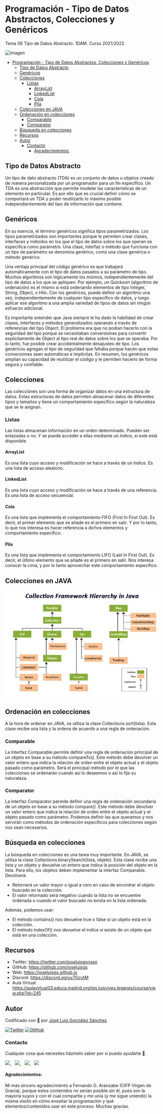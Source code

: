 # Programación - Tipo de Datos Abstractos, Colecciones y Genéricos

Tema 06 Tipo de Datos Abstracto. 1DAM. Curso 2021/2022.

![imagen](https://cdn.computercareers.org/wp-content/uploads/Become-a-Web-Developer.jpg)

- [Programación - Tipo de Datos Abstractos, Colecciones y Genéricos](#programación---tipo-de-datos-abstractos-colecciones-y-genéricos)
  - [Tipo de Datos Abstracto](#tipo-de-datos-abstracto)
  - [Genéricos](#genéricos)
  - [Colecciones](#colecciones)
    - [Listas](#listas)
      - [ArrayList](#arraylist)
      - [LinkedList](#linkedlist)
      - [Cola](#cola)
      - [Pila](#pila)
  - [Colecciones en JAVA](#colecciones-en-java)
  - [Ordenación en colecciones](#ordenación-en-colecciones)
    - [Comparable](#comparable)
    - [Comparator](#comparator)
  - [Búsqueda en colecciones](#búsqueda-en-colecciones)
  - [Recursos](#recursos)
  - [Autor](#autor)
    - [Contacto](#contacto)
      - [Agradecimientos:](#agradecimientos)

## Tipo de Datos Abstracto
Un tipo de dato abstracto (TDA) es un conjunto de datos u objetos creado de manera personalizada por un programador para un fin específico. Un TDA es una abstracción que permite modelar las características de un elemento en particular. Es por ello que es crucial definir cómo se comportará un TDA y poder reutilizarlo lo máximo posible independientemente del tipo de información que contiene.

## Genéricos
En su esencia, el término genéricos significa tipos parametrizados. Los tipos parametrizados son importantes porque le permiten crear clases, interfaces y métodos en los que el tipo de datos sobre los que operan se especifica como parámetro. Una clase, interfaz o método que funciona con un tipo de parámetro se denomina genérico, como una clase genérica o método genérico.

Una ventaja principal del código genérico es que trabajará automáticamente con el tipo de datos pasados a su parámetro de tipo. Muchos algoritmos son lógicamente los mismos, independientemente del tipo de datos a los que se apliquen. Por ejemplo, un Quicksort (algoritmo de ordenación) es el mismo si está ordenando elementos de tipo Integer, String, Object, o Hilo. Con los genéricos, puede definir un algoritmo una vez, independientemente de cualquier tipo específico de datos, y luego aplicar ese algoritmo a una amplia variedad de tipos de datos sin ningún esfuerzo adicional.

Es importante entender que Java siempre le ha dado la habilidad de crear clases, interfaces y métodos generalizados operando a través de referencias del tipo Object. El problema era que no podían hacerlo con la seguridad del tipo porque se necesitaban conversiones para convertir explícitamente de Object al tipo real de datos sobre los que se operaba. Por lo tanto, fue posible crear accidentalmente desajustes de tipo. Los genéricos agregan el tipo de seguridad que faltaba porque hacen que estas conversiones sean automáticas e implícitas. En resumen, los genéricos amplían su capacidad de reutilizar el código y le permiten hacerlo de forma segura y confiable.


## Colecciones
Las colecciones son una forma de organizar datos en una estructura de datos. Estas estructuras de datos permiten almacenar datos de diferentes tipos y tamaños y tiene un comportamiento específico según la naturaleza que se le asignan.
### Listas
Las listas almacenan información en un orden determinado. Pueden ser enlazadas o no. Y se puede acceder a ellas mediante un índice, si este está disponible.
#### ArrayList
Es una lista cuyo acceso y modificación se hace a través de un índice. Es una lista de acceso aleatorio.
#### LinkedList
Es una lista cuyo acceso y modificación se hace a través de una referencia. Es una lista de acceso secuencial.
#### Cola
Es una lista que implementa el comportamiento FIFO (First In First Out). Es decir, el primer elemento que se añade es el primero en salir. Y por lo tanto, lo que nos interesa es hacer referencia a dichos elementos y comportamiento específico.
#### Pila
Es una lista que implementa el comportamiento LIFO (Last In First Out). Es decir, el último elemento que se añade es el primero en salir. Nos interesa conocer la cima, y por lo tanto aprovechar este comportamiento específico.

## Colecciones en JAVA
![colecciones](./images/collection.jpg)


## Ordenación en colecciones
A la hora de ordenar en JAVA, se utiliza la clase Collections.sort(lista). Esta clase recibe una lista y la ordena de acuerdo a una regla de ordenación.

### Comparable
La Interfaz Comparable permite definir una regla de ordenación principal de un objeto en base a su método compareTo(). Este método debe devolver un valor entero que indica la relación de orden entre el objeto actual y el objeto pasado como parámetro. Será el principal método por el que las colecciones se ordenarán cuando así lo deseemos o así lo fije su naturaleza.

### Comparator
La interfaz Comparator permite definir una regla de ordenación secundaria de un objeto en base a su método compare(). Este método debe devolver un valor entero que indica la relación de orden entre el objeto actual y el objeto pasado como parámetro. Podemos definir las que queramos y nos servirán como métodos de ordenación específicos para colecciones según nos sean necesarios.

## Búsqueda en colecciones
La búsqueda en colecciones es una tarea muy importante. En JAVA, se utiliza la clase Collections.binarySearch(lista, objeto). Esta clase recibe una lista y un objeto y devuelve un entero que indica la posición del objeto en la lista. Para ello, los objetos deben implementar la interfaz Comparable. Devolverá:
- Retornará un valor mayor o igual a cero en caso de encontrar el objeto buscado en la colección.
- El valor retornado será negativo cuando la lista no se encuentre ordenada o cuando el valor buscado no exista en la lista ordenada.

Además, podemos usar:
- El método contains() nos devuelve true o false si un objeto está en la colección.
- El método indexOf() nos devuelve el índice si existe de un objeto que está en una colección.

## Recursos
- Twitter: https://twitter.com/joseluisgonsan
- GitHub: https://github.com/joseluisgs
- Web: https://joseluisgs.github.io
- Discord: https://discord.gg/uv7GcytM
- Aula Virtual: https://aulavirtual33.educa.madrid.org/ies.luisvives.leganes/course/view.php?id=245



## Autor

Codificado con :sparkling_heart: por [José Luis González Sánchez](https://twitter.com/joseluisgonsan)

[![Twitter](https://img.shields.io/twitter/follow/joseluisgonsan?style=social)](https://twitter.com/joseluisgonsan)
[![GitHub](https://img.shields.io/github/followers/joseluisgs?style=social)](https://github.com/joseluisgs)

### Contacto
<p>
  Cualquier cosa que necesites házmelo saber por si puedo ayudarte 💬.
</p>
<p>
    <a href="https://twitter.com/joseluisgonsan" target="_blank">
        <img src="https://i.imgur.com/U4Uiaef.png" 
    height="30">
    </a> &nbsp;&nbsp;
    <a href="https://github.com/joseluisgs" target="_blank">
        <img src="https://distreau.com/github.svg" 
    height="30">
    </a> &nbsp;&nbsp;
    <a href="https://www.linkedin.com/in/joseluisgonsan" target="_blank">
        <img src="https://upload.wikimedia.org/wikipedia/commons/thumb/c/ca/LinkedIn_logo_initials.png/768px-LinkedIn_logo_initials.png" 
    height="30">
    </a>  &nbsp;&nbsp;
    <a href="https://joseluisgs.github.io/" target="_blank">
        <img src="https://joseluisgs.github.io/favicon.png" 
    height="30">
    </a>
</p>

#### Agradecimientos:
Mi más sincero agradecimiento a Fernando G. Aranzabe (CIFP Virgen de Gracia), porque estos contenidos no serían posible sin él, pues son la mayoría suyos y con el cual compartía y me unía (y me sigue uniendo) la misma visión en cómo enseñar la programación y qué elementos/contenidos usar en este proceso. Muchas gracias.